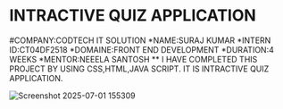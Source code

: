 # INTRACTIVE QUIZ APPLICATION

#COMPANY:CODTECH IT SOLUTION
*NAME:SURAJ KUMAR
*INTERN ID:CT04DF2518
*DOMAINE:FRONT END DEVELOPMENT
*DURATION:4 WEEKS
*MENTOR:NEEELA SANTOSH
** I HAVE COMPLETED THIS PROJECT BY USING CSS,HTML,JAVA SCRIPT. IT IS INTRACTIVE QUIZ APPLICATION.

![Screenshot 2025-07-01 155309](https://github.com/user-attachments/assets/68810a9f-f33a-4806-a3b1-6de7d1530c33)
